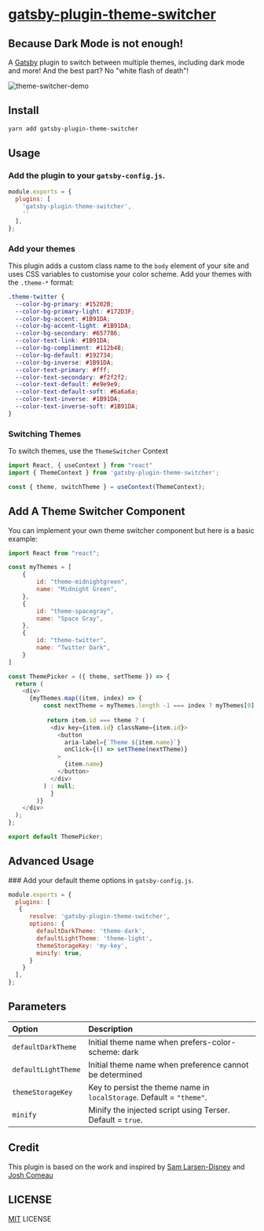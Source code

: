 # [gatsby-plugin-theme-switcher][package]

## Because Dark Mode is not enough!

A [Gatsby][gatsby] plugin to switch between multiple themes, including dark mode and more! And the best part? No "white flash of death"!

![theme-switcher-demo](https://user-images.githubusercontent.com/17012976/100528209-1202d200-31d2-11eb-8868-359d652ed1dd.gif)


## Install

```sh
yarn add gatsby-plugin-theme-switcher
```

## Usage

### Add the plugin to your `gatsby-config.js`.

```js
module.exports = {
  plugins: [
    'gatsby-plugin-theme-switcher',
    ''
  ],
};
```
### Add your themes

This plugin adds a custom class name to the `body` element of your site and uses CSS variables to customise your color scheme. Add your themes with the `.theme-*` format:

```css
.theme-twitter {
  --color-bg-primary: #15202B;
  --color-bg-primary-light: #172D3F;
  --color-bg-accent: #1B91DA; 
  --color-bg-accent-light: #1B91DA; 
  --color-bg-secondary: #657786;
  --color-text-link: #1B91DA;    
  --color-bg-compliment: #112b48;
  --color-bg-default: #192734;
  --color-bg-inverse: #1B91DA;
  --color-text-primary: #fff;
  --color-text-secondary: #f2f2f2;
  --color-text-default: #e9e9e9;
  --color-text-default-soft: #6a6a6a;
  --color-text-inverse: #1B91DA;
  --color-text-inverse-soft: #1B91DA;
}
```

### Switching Themes

To switch themes, use the `ThemeSwitcher` Context

```js
import React, { useContext } from "react"
import { ThemeContext } from 'gatsby-plugin-theme-switcher';

const { theme, switchTheme } = useContext(ThemeContext);
```

## Add A Theme Switcher Component

You can implement your own theme switcher component but here is a basic example:

```js
import React from "react";

const myThemes = [
    {
        id: "theme-midnightgreen",
        name: "Midnight Green",
    },
    {
        id: "theme-spacegray",
        name: "Space Gray",
    },
    {
        id: "theme-twitter",
        name: "Twitter Dark",
    }
]

const ThemePicker = ({ theme, setTheme }) => {
  return (
    <div>
      {myThemes.map((item, index) => {
          const nextTheme = myThemes.length -1 === index ? myThemes[0].id : myThemes[index+1].id;
        
           return item.id === theme ? (
            <div key={item.id} className={item.id}>
              <button
                aria-label={`Theme ${item.name}`}
                onClick={() => setTheme(nextTheme)}
              >
                {item.name}
              </button>
            </div>
          ) : null;
            }
        )}
    </div>
  );
};

export default ThemePicker;

```

## Advanced Usage

### Add your default theme options in `gatsby-config.js`.

```js
module.exports = {
  plugins: [
   {
      resolve: 'gatsby-plugin-theme-switcher',
      options: {
        defaultDarkTheme: 'theme-dark',
        defaultLightTheme: 'theme-light',
        themeStorageKey: 'my-key',
        minify: true,
      }
    }
  ],
};
```

## Parameters

| Option               | Description
| :---------------- | :------------------------------------------------------------------------------------------------------------------------------------------------------------------------------------------------------------------------------------------------------------------------------------------------------------------------ |
| `defaultDarkTheme`   | Initial theme name when prefers-color-scheme: dark                                                                                                          
| `defaultLightTheme`  | Initial theme name when preference cannot be determined                                                                                                  |
| `themeStorageKey`      | Key to persist the theme name in `localStorage`. Default = `"theme"`.                                                                                                                                                                                                                   |
| `minify` | Minify the injected script using Terser. Default = `true`.                                                                                                                                                                                                       |

## Credit

This plugin is based on the work and inspired by [Sam Larsen-Disney](https://sld.codes/) and [Josh Comeau](https://www.joshwcomeau.com/)


## LICENSE

[MIT][LICENSE] LICENSE

[package]: https://github.com/infoxicator/gatsby-plugin-theme-switcher
[gatsby]: https://www.gatsbyjs.org
[LICENSE]: https://github.com/infoxicator/gatsby-plugin-theme-switcher/blob/master/LICENSE.txt
